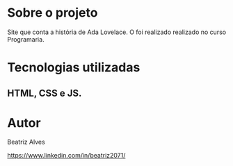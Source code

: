 #  Sobre o projeto


Site que conta a história de Ada Lovelace.
O foi realizado realizado no curso Programaria. 

  
#  Tecnologias utilizadas

## HTML, CSS e JS. 


#  Autor

Beatriz Alves

https://www.linkedin.com/in/beatriz2071/
